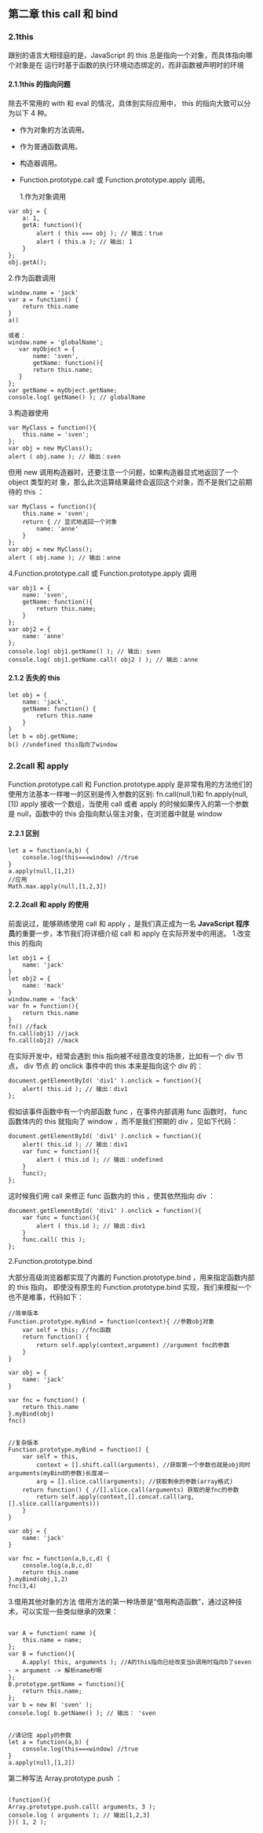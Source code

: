 ## 第二章 this call 和 bind

### 2.1this

跟别的语言大相径庭的是，JavaScript 的 this 总是指向一个对象，而具体指向哪个对象是在
运行时基于函数的执行环境动态绑定的，而非函数被声明时的环境

#### 2.1.1this 的指向问题

除去不常用的 with 和 eval 的情况，具体到实际应用中， this 的指向大致可以分为以下 4 种。

-   作为对象的方法调用。
-   作为普通函数调用。
-   构造器调用。
-   Function.prototype.call 或 Function.prototype.apply 调用。

    1.作为对象调用

```
var obj = {
    a: 1,
    getA: function(){
        alert ( this === obj ); // 输出：true
        alert ( this.a ); // 输出: 1
    }
};
obj.getA();
```

2.作为函数调用

```
window.name = 'jack'
var a = function() {
    return this.name
}
a()

或者：
window.name = 'globalName';
   var myObject = {
       name: 'sven',
       getName: function(){
       return this.name;
   }
};
var getName = myObject.getName;
console.log( getName() ); // globalName
```

3.构造器使用

```
var MyClass = function(){
    this.name = 'sven';
};
var obj = new MyClass();
alert ( obj.name ); // 输出：sven
```

但用 new 调用构造器时，还要注意一个问题，如果构造器显式地返回了一个 object 类型的对
象，那么此次运算结果最终会返回这个对象，而不是我们之前期待的 this ：

```
var MyClass = function(){
    this.name = 'sven';
    return { // 显式地返回一个对象
        name: 'anne'
    }
};
var obj = new MyClass();
alert ( obj.name ); // 输出：anne
```

4.Function.prototype.call 或 Function.prototype.apply 调用

```
var obj1 = {
    name: 'sven',
    getName: function(){
        return this.name;
    }
};
var obj2 = {
    name: 'anne'
};
console.log( obj1.getName() ); // 输出: sven
console.log( obj1.getName.call( obj2 ) ); // 输出：anne
```

#### 2.1.2 丢失的 this

```
let obj = {
    name: 'jack',
    getName: function() {
        return this.name
    }
}
let b = obj.getName;
b() //undefined this指向了window
```

### 2.2call 和 apply

Function.prototype.call 和 Function.prototype.apply 是非常有用的方法他们的使用方法基本一样唯一的区别是传入参数的区别:
fn.call(null,1)和 fn.apply(null,[1]) apply 接收一个数组，当使用 call 或者 apply 的时候如果传入的第一个参数是 null，函数中的 this 会指向默认宿主对象，在浏览器中就是 window

#### 2.2.1 区别

```
let a = function(a,b) {
    console.log(this===window) //true
}
a.apply(null,[1,2])
//应用
Math.max.apply(null,[1,2,3])
```

#### 2.2.2call 和 apply 的使用

前面说过，能够熟练使用 call 和 apply ，是我们真正成为一名 **JavaScript 程序员**的重要一步，本节我们将详细介绍 call 和 apply 在实际开发中的用途。 1.改变 this 的指向

```
let obj1 = {
    name: 'jack'
}
let obj2 = {
    name: 'mack'
}
window.name = 'fack'
var fn = function(){
    return this.name
}
fn() //fack
fn.call(obj1) //jack
fn.call(obj2) //mack
```

在实际开发中，经常会遇到 this 指向被不经意改变的场景，比如有一个 div 节点， div 节点
的 onclick 事件中的 this 本来是指向这个 div 的：

```
document.getElementById( 'div1' ).onclick = function(){
    alert( this.id ); // 输出：div1
};

```

假如该事件函数中有一个内部函数 func ，在事件内部调用 func 函数时， func 函数体内的 this
就指向了 window ，而不是我们预期的 div ，见如下代码：

```
document.getElementById( 'div1' ).onclick = function(){
    alert( this.id ); // 输出：div1
    var func = function(){
        alert ( this.id ); // 输出：undefined
    }
    func();
};

```

这时候我们用 call 来修正 func 函数内的 this ，使其依然指向 div ：

```
document.getElementById( 'div1' ).onclick = function(){
    var func = function(){
        alert ( this.id ); // 输出：div1
    }
    func.call( this );
};
```

2.Function.prototype.bind

大部分高级浏览器都实现了内置的 Function.prototype.bind ，用来指定函数内部的 this 指向，
即使没有原生的 Function.prototype.bind 实现，我们来模拟一个也不是难事，代码如下：

```
//简单版本
Function.prototype.myBind = function(context){ //参数obj对象
    var self = this; //fnc函数
    return function() {
        return self.apply(context,argument) //argument fnc的参数
    }
}

var obj = {
    name: 'jack'
}

var fnc = function() {
    return this.name
}.myBind(obj)
fnc()


//复杂版本
Function.prototype.myBind = function() {
    var self = this,
        context = [].shift.call(arguments), //获取第一个参数也就是obj同时arguments(myBind的参数)长度减一
        arg = [].slice.call(arguments); //获取剩余的参数(array格式)
    return function() { //[].slice.call(arguments) 获取的是fnc的参数
        return self.apply(context,[].concat.call(arg,[].slice.call(arguments)))
    }
}

var obj = {
    name: 'jack'
}

var fnc = function(a,b,c,d) {
    console.log(a,b,c,d)
    return this.name
}.myBind(obj,1,2)
fnc(3,4)

```

3.借用其他对象的方法
借用方法的第一种场景是“借用构造函数”，通过这种技术，可以实现一些类似继承的效果：

```

var A = function( name ){
    this.name = name;
};
var B = function(){
    A.apply( this, arguments ); //A的this指向已经改变当b调用时指向b了seven - > argument -> 解析name秒啊
};
B.prototype.getName = function(){
    return this.name;
};
var b = new B( 'sven' );
console.log( b.getName() ); // 输出： 'sven


//请记住 apply的参数
let a = function(a,b) {
    console.log(this===window) //true
}
a.apply(null,[1,2])
```

第二种写法
Array.prototype.push ：

```

(function(){
Array.prototype.push.call( arguments, 3 );
console.log ( arguments ); // 输出[1,2,3]
})( 1, 2 );
```
